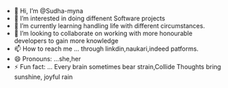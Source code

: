 - 👋 Hi, I’m @Sudha-myna
- 👀 I’m interested in doing diffenent Software projects
- 🌱 I’m currently learning handling life with different circumstances.
- 💞️ I’m looking to collaborate on working with more honourable developers to gain more knowledge
- 📫 How to reach me ... through linkdin,naukari,indeed patforms.
- 😄 Pronouns: ...she,her
- ⚡ Fun fact: ... Every brain sometimes bear strain,Collide Thoughts bring sunshine, joyful rain

<!---
Sudha-hue/Sudha-hue is a ✨ special ✨ repository because its `README.md` (this file) appears on your GitHub profile.
You can click the Preview link to take a look at your changes.
--->
